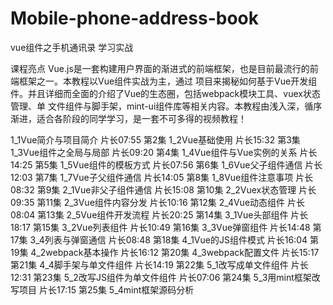# Mobile-phone-address-book

vue组件之手机通讯录 学习实战


课程亮点
Vue.js是一套构建用户界面的渐进式的前端框架，也是目前最流行的前端框架之一。本教程以Vue组件实战为主，通过 项目来揭秘如何基于Vue开发组件。并且详细而全面的介绍了Vue的生态圈，包括webpack模块工具、vuex状态管理、单 文件组件与脚手架，mint-ui组件库等相关内容。本教程由浅入深，循序渐进，适合各阶段的同学学习，是一套不可多得的视频教程！

1_1Vue简介与项目简介
片长07:55
第2集
1_2Vue基础使用
片长15:32
第3集
1_3Vue组件之全局与局部
片长09:20
第4集
1_4Vue组件与Vue实例的关系
片长14:25
第5集
1_5Vue组件的模板方式
片长07:56
第6集
1_6Vue父子组件通信
片长12:03
第7集
1_7Vue子父组件通信
片长14:05
第8集
1_8Vue组件注意事项
片长08:32
第9集
2_1Vue非父子组件通信
片长15:08
第10集
2_2Vuex状态管理
片长09:35
第11集
2_3Vue组件内容分发
片长10:16
第12集
2_4Vue动态组件
片长08:04
第13集
2_5Vue组件开发流程
片长20:25
第14集
3_1Vue头部组件
片长18:17
第15集
3_2Vue列表组件
片长10:49
第16集
3_3Vue弹窗组件
片长14:48
第17集
3_4列表与弹窗通信
片长08:48
第18集
4_1Vue的JS组件模式
片长16:04
第19集
4_2webpack基本操作
片长16:12
第20集
4_3webpack配置文件
片长15:17
第21集
4_4脚手架与单文件组件
片长14:19
第22集
5_1改写成单文件组件
片长12:31
第23集
5_2改写JS组件为单文件组件
片长07:06
第24集
5_3用mint框架改写项目
片长17:15
第25集
5_4mint框架源码分析